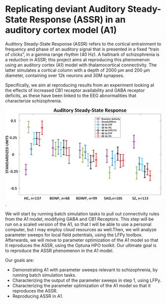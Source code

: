 
# Replicating deviant Auditory Steady-State Response (ASSR) in an auditory cortex model (A1)


Auditory Steady-State Response (ASSR) refers to the cortical entrainment to frequency and phase of an auditory signal that is presented in a fixed “train of clicks”, in a gamma range rhythm (40 Hz). 
A hallmark of schizophrenia is a reduction in ASSR; this project aims at reproducing this phenomenon using an auditory cortex (A1) model with thalamocortical connectivity. The latter simulates a cortical column with a depth of 2000 μm and 200 μm diameter, containing over 12k neurons and 30M synapses. 

Specifically, we aim at reproducing results from an experiment looking at the effects of increased CB1 receptor availability and GABA receptor deficits, as these have been linked to the EEG abnormalities that characterize schizophrenia.


![README_pictures](/README_pictures/ASSR_SZ.PNG/ "ASSR").

We will start by running batch simulation tasks to pull out connectivity rules from the A1 model, modifying GABA and CB1 Receptors. This step will be run on a scaled version of the A1, so that I will be able to use a personal computer, but I may employ cloud resources as well.Then, we will analyze parameter sweeps for local field potentials, using the LFPy toolbox. Afterwards, we will move to parameter optimization of the A1 model so that it reproduces the ASSR, using the Optuna HPO toolkit. Our ultimate goal is to reproduce the ASSR phenomenon in the A1 model. 


Our goals are: 
- Demonstrating A1 with parameter sweeps relevant to schizophrenia, by running batch simulation tasks.
- Characterizing the output of the parameter sweeps in step 1, using LFPy.
- Characterizing the parameter optimization of the A1 model so that it reproduces
the ASSR.
- Reproducing ASSR in A1.

